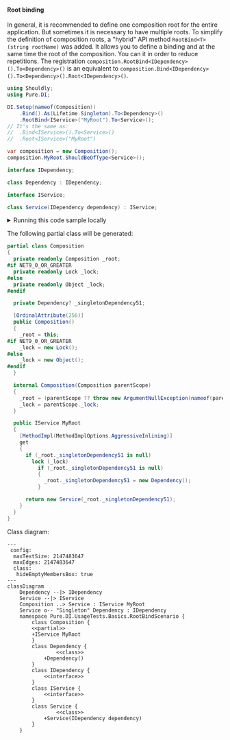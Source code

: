 #### Root binding

In general, it is recommended to define one composition root for the entire application. But sometimes it is necessary to have multiple roots. To simplify the definition of composition roots, a "hybrid" API method `RootBind<T>(string rootName)` was added. It allows you to define a binding and at the same time the root of the composition. You can it in order to reduce repetitions. The registration `composition.RootBind<IDependency>().To<Dependency>()` is an equivalent to `composition.Bind<IDependency>().To<Dependency>().Root<IDependency>()`.


```c#
using Shouldly;
using Pure.DI;

DI.Setup(nameof(Composition))
    .Bind().As(Lifetime.Singleton).To<Dependency>()
    .RootBind<IService>("MyRoot").To<Service>();
// It's the same as:
//  .Bind<IService>().To<Service>()
//  .Root<IService>("MyRoot")

var composition = new Composition();
composition.MyRoot.ShouldBeOfType<Service>();

interface IDependency;

class Dependency : IDependency;

interface IService;

class Service(IDependency dependency) : IService;
```

<details>
<summary>Running this code sample locally</summary>

- Make sure you have the [.NET SDK 9.0](https://dotnet.microsoft.com/en-us/download/dotnet/9.0) or later is installed
```bash
dotnet --list-sdk
```
- Create a net9.0 (or later) console application
```bash
dotnet new console -n Sample
```
- Add references to NuGet packages
  - [Pure.DI](https://www.nuget.org/packages/Pure.DI)
  - [Shouldly](https://www.nuget.org/packages/Shouldly)
```bash
dotnet add package Pure.DI
dotnet add package Shouldly
```
- Copy the example code into the _Program.cs_ file

You are ready to run the example 🚀
```bash
dotnet run
```

</details>

The following partial class will be generated:

```c#
partial class Composition
{
  private readonly Composition _root;
#if NET9_0_OR_GREATER
  private readonly Lock _lock;
#else
  private readonly Object _lock;
#endif

  private Dependency? _singletonDependency51;

  [OrdinalAttribute(256)]
  public Composition()
  {
    _root = this;
#if NET9_0_OR_GREATER
    _lock = new Lock();
#else
    _lock = new Object();
#endif
  }

  internal Composition(Composition parentScope)
  {
    _root = (parentScope ?? throw new ArgumentNullException(nameof(parentScope)))._root;
    _lock = parentScope._lock;
  }

  public IService MyRoot
  {
    [MethodImpl(MethodImplOptions.AggressiveInlining)]
    get
    {
      if (_root._singletonDependency51 is null)
        lock (_lock)
          if (_root._singletonDependency51 is null)
          {
            _root._singletonDependency51 = new Dependency();
          }

      return new Service(_root._singletonDependency51);
    }
  }
}
```

Class diagram:

```mermaid
---
 config:
  maxTextSize: 2147483647
  maxEdges: 2147483647
  class:
   hideEmptyMembersBox: true
---
classDiagram
	Dependency --|> IDependency
	Service --|> IService
	Composition ..> Service : IService MyRoot
	Service o-- "Singleton" Dependency : IDependency
	namespace Pure.DI.UsageTests.Basics.RootBindScenario {
		class Composition {
		<<partial>>
		+IService MyRoot
		}
		class Dependency {
				<<class>>
			+Dependency()
		}
		class IDependency {
			<<interface>>
		}
		class IService {
			<<interface>>
		}
		class Service {
				<<class>>
			+Service(IDependency dependency)
		}
	}
```

